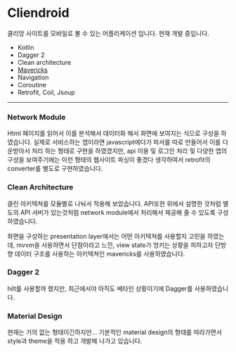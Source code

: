 # Cliendroid
클리앙 사이트를 모바일로 볼 수 있는 어플리케이션 입니다.
현재 개발 중입니다.

* Kotlin
* Dagger 2
* Clean architecture
* [Mavericks](https://airbnb.io/mavericks/#/)
* Navigation
* Coroutine
* Retrofit, Coil, Jsoup
---
### Network Module
Html 페이지를 읽어서 이를 분석해서 데이터화 해서 화면에 보여지는 식으로 구성을 하였습니다.
실제로 서비스하는 앱이라면  javascript에다가 파서를 따로 만들어서 이를 다운받아서 처리 하는 형태로 구현을 하였겠지만, api 이용 및 로그인 처리 및 다양한 앱의 구성을 보여주기에는 이런 형태의 웹사이트 파싱이 좋겠다 생각하여서 retrofit의 converter를 별도로 구현하였습니다.

### Clean Architecture
클린 아키텍쳐를 모듈별로 나눠서 적용해 보았습니다.
API또한 위에서 설명한 것처럼 별도의 API 서버가 있는것처럼 network module에서 처리해서 제공해 줄 수 있도록 구성 하였습니다.

화면을 구성하는 presentation layer에서는 어떤 아키텍쳐를 사용할지 고민을 하였는데, mvvm을 사용하면서 단점이라고 느낀, view state가 엉키는 상황을 피하고자   단방향 데이터 구조를 사용하는 아키텍쳐인 mavericks를 사용하였습니다.

### Dagger 2
hilt를 사용할까 했지만, 최근에서야 아직도 베타인 상황이기에 Dagger를 사용하였습니다.

### Material Design
현재는 거의 없는 형태이긴하지만… 기본적인 material design의 형태를 따라가면서 style과 theme을 적용 하고 개발해 나가고 있습니다.
